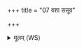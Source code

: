 +++
title = "07 वशा ससूव"

+++
<details><summary>मूलम् (WS)</summary>

वशा ससूव स्थविरं विपश्चितं वशा ससूव वष्कयं दिविस्पृशन् ।  
वशा ससूव तरुणं विभाजने वशा ससूव सञ्जितं धनानाम् ॥ ७ ॥
</details>